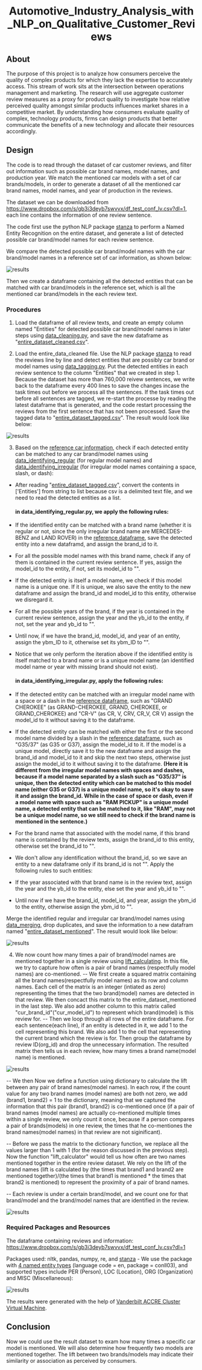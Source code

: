 <h1 align="center">Automotive_Industry_Analysis_with_NLP_on_Qualitative_Customer_Reviews </h1>




## About 

The purpose of this project is to analyze how consumers perceive the quality of complex products for which they lack the expertise to accurately access. This stream of work sits at the intersection between operations management and marketing. The research will use aggregate customer review measures as a proxy for product quality to investigate how relative perceived quality amongst similar products influences market shares in a competitive market.
By understanding how consumers evaluate quality of complex, technology products, firms can design products that better communicate the benefits of a new technology and allocate their resources accordingly.

## Design
The code is to read through the dataset of car customer reviews, and filter out information such as possible car brand names, model names, and production year. We match the mentioned car models with a set of car brands/models, in order to generate a dataset of all the mentioned car brand names, model names, and year of production in the reviews. 

The dataset we can be downloaded from https://www.dropbox.com/s/gb3i3deyb7swvvx/df_test_conf_lv.csv?dl=1, each line contains the information of one review sentence. 

The code first use the python NLP package [stanza](https://stanfordnlp.github.io/stanza/) to perform a Named Entity Recognition on the entire dataset, and generate a list of detected possible car brand/model names for each review sentence.

We compare the detected possible car brand/model names with the car brand/model names in a reference set of car information, as shown below: 

![results](images/reference_car_models.png)

Then we create a dataframe containing all the detected entities that can be matched with car brand/models in the reference set, which is all the mentioned car brand/models in the each review text. 


### Procedures

1. Load the dataframe of all review texts, and create an empty column named "Entities" for detected possible car brand/model names in later steps using [data_cleaning.py](https://github.com/ScarlettHuang1/Analysis_On_Customer_Reviews-/blob/main/data_cleaning.py), and save the new dataframe as "[entire_dataset_cleaned.csv](https://drive.google.com/file/d/1VYtQre2tm-sig38A1vDPSlrABat42-GS/view?usp=sharing)".


2. Load the entire_data_cleaned file. Use the NLP package [stanza](https://stanfordnlp.github.io/stanza/) to read the reviews line by line and detect entities that are possibly car brand or model names using [data_tagging.py](https://github.com/ScarlettHuang1/Analysis_On_Customer_Reviews-/blob/main/data_tagging.py). Put the detected entities in each review sentence to the column "Entities" that we created in step 1. Because the dataset has more than 760,000 reivew sentences, we write back to the dataframe every 400 lines to save the changes incase the task times out before we process all the sentences. If the task times out before all sentences are tagged, we re-start the processe by reading the latest dataframe that is generated, and the code restart processing the reviews from the first sentence that has not been processed. Save the tagged data to "[entire_dataset_tagged.csv](https://drive.google.com/file/d/1JMCRlcNrF-Hzg9-vz-IFVcgWuVzE4ykg/view?usp=sharing)". The result would look like below:

![results](images/tagged.png)

3. Based on the [reference car information]("https://www.dropbox.com/s/sxf35ebm71n3ho7/car%20model%20identifier.csv?dl=1"), check if each detected entity can be matched to any car brand/model names using [data_identifying_regular](https://github.com/ScarlettHuang1/Analysis_On_Customer_Reviews-/blob/main/data_identifying_regular.py) (for regular model names) and [data_identifying_irregular](https://github.com/ScarlettHuang1/Analysis_On_Customer_Reviews-/blob/main/data_identifying_irregular.py) (for irregular model names containing a space, slash, or dash): 

- After reading "[entire_dataset_tagged.csv](https://drive.google.com/file/d/1JMCRlcNrF-Hzg9-vz-IFVcgWuVzE4ykg/view?usp=sharing)", convert the contents in ['Entities'] from string to list because csv is a delimited text file, and we need to read the detected entities as a list.

    #### in data_identifying_regular.py, we apply the following rules:
- If the identified entity can be matched with a brand name (whether it is regular or not, since the only irregular brand name are MERCEDES-BENZ and LAND ROVER) in the [reference dataframe]("https://www.dropbox.com/s/sxf35ebm71n3ho7/car%20model%20identifier.csv?dl=1"), save the detected entity into a new dataframd, and assign the brand_id to it.
- For all the possible model names with this brand name, check if any of them is contained in the current review sentence. If yes, assign the model_id to the entity, if not, set its model_id to "". 
- If the detected entity is itself a model name, we check if this model name is a unique one. If it is unique, we also save the entity to the new dataframe and assign the brand_id and model_id to this entity, otherwise we disregard it. 
- For all the possible years of the brand, if the year is contained in the current review sentence, assign the year and the yb_id to the entity, if not, set the year and yb_id to "".
- Until now, if we have the brand_id, model_id, and year of an entity, assign the ybm_ID to it, otherwise set its ybm_ID to "".
- Notice that we only perform the iteration above if the identified entity is itself matched to a brand name or is a unique model name (an identified model name or year with missing brand should not exist).

    #### in data_identifying_irregular.py, apply the following rules:
- If the detected entity can be matched with an irregular model name with a space or a dash in the [reference dataframe]("https://www.dropbox.com/s/sxf35ebm71n3ho7/car%20model%20identifier.csv?dl=1"), such as "GRAND CHEROKEE" (as GRAND-CHEROKEE, GRAND, CHEROKEE, or GRAND_CHEROKEE) and "CR-V" (as CR, V, CRV, CR_V, CR V) assign the model_id to it without saving it to the dataframe. 
- If the detected entity can be matched with either the first or the second model name divided by a slash in the [reference dataframe]("https://www.dropbox.com/s/sxf35ebm71n3ho7/car%20model%20identifier.csv?dl=1"), such as "G35/37" (as G35 or G37), assign the model_id to it. If the model is a unique model, directly save it to the new dataframe and assign the brand_id and model_id to it and skip the next two steps, otherwise just assign the model_id to it without saving it to the dataframe. **(Here it is different from the irregular model names with spaces and dashes, because if a model name separated by a slash such as "G35/37" is unique, then the detected entity which can be matched to this model name (either G35 or G37) is a unique model name, so it's okay to save it and assign the brand_id. While in the case of space or dash, even if a model name with space such as "RAM PICKUP" is a unique model name, a detected entity that can be matched to it, like "RAM", may not be a unique model name, so we still need to check if the brand name is mentioned in the sentence.)**

- For the brand name that associated with the model name, if this brand name is contained by the review texts, assign the brand_id to this entity, otherwise set the brand_id to "".

- We don't allow any identification without the brand_id, so we save an entity to a new dataframe only if its brand_id is not "". Apply the following rules to such entities:

- If the year associated with that brand name is in the review text, assign the year and the yb_id to the entity, else set the year and yb_id to "". 

- Until now if we have the brand_id, model_id, and year, assign the ybm_id to the entity, otherwise assign the ybm_id to "".


Merge the identified regular and irregular car brand/model names using [data_merging](https://github.com/ScarlettHuang1/Analysis_On_Customer_Reviews-/blob/main/data_merging.py), drop duplicates, and save the information to a new datafram named "[entire_dataset_mentioned](https://drive.google.com/file/d/1vTykWcz3TLOzHUCXLnXRyKHdpf7aKpvK/view?usp=sharing)". The result would look like below: 

![results](images/mentioned.png)

4. We now count how many times a pair of brand/model names are mentioned together in a single review using [lift_calculating](https://github.com/ScarlettHuang1/Analysis_On_Customer_Reviews-/blob/main/lift_calculating/lift_calculating.ipynb). In this file, we try to capture how often is a pair of brand names (respectfully model names) are co-mentioned. 
-- We first create a squared matrix containing all the brand names(respectfully model names) as its row and column names. Each cell of the matrix is an integer (intiated as zero) representing the times that the two brand(model) names are detected in that review. We then concact this matrix to the entire_dataset_mentioned in the last step. We also add another column to this matrix called "cur_brand_id"("cur_model_id") to represent which brand(model) is this review for. 
-- Then we loop through all rows of the entire dataframe. For each sentence(each line), if an entity is detected in it, we add 1 to the cell representing this brand. We also add 1 to the cell that representing the current brand which the review is for. Then group the dataframe by review ID(org_id) and drop the unnecessary information. The resulted matrix then tells us in each review, how many times a brand name(model name) is mentioned. 


![results](images/count.png)

-- We then Now we define a function using dictionary to calculate the lift between any pair of brand names(model names). In each row, if the count value for any two brand names (model names) are both not zero, we add (brand1, brand2) = 1 to the dictionary, meaning that we captured the information that this pair (brand1, brand2) is co-mentioned once (if a pair of brand names (model names) are actually co-mentioned multiple times within a single review, we only count it once, because if a person compares a pair of brands(models) in one review, the times that he co-mentiones the brand names(model names) in that review are not siginificant). 

-- Before we pass the matrix to the dictionary function, we replace all the values larger than 1 with 1 (for the reason discussed in the previous step). Now the function "lift_calculator" would tell us how often are two names mentioned together in the entire review dataset. We rely on the lift of the brand names (lift is calculated by (the times that brand1 and brand2 are mentioned together)/(the times that brand1 is mentioned * the times that brand2 is mentioned) to represent the proximity of a pair of brand names.  

-- Each review is under a certain brand/model, and we count one for that brand/model and the brand/model names that are identified in the review. 

![results](images/lift.png)

### Required Packages and Resources

The dataframe containing reviews and information: https://www.dropbox.com/s/gb3i3deyb7swvvx/df_test_conf_lv.csv?dl=1

Packages used: nltk, pandas, numpy, re, and [stanza](https://stanfordnlp.github.io/stanza/)  - We use the package with [4 named entity types](https://stanfordnlp.github.io/stanza/available_models.html) (language code = en, package = conll03), and supported types include PER (Person), LOC (Location), ORG (Organization) and MISC (Miscellaneous): 

![results](images/4_class.png)

  
The results were generated with the help of [Vanderbilt ACCRE Cluster Virtual Machine](https://www.vanderbilt.edu/accre/documentation/python/#installing-additional-packages-with-virtual-environments). 

## Conclusion
Now we could use the result dataset to exam how many times a specific car model is mentioned. We will also determine how frequently two models are mentioned together. The lift between two brands/models may indicate their similarity or association as perceived by consumers.
